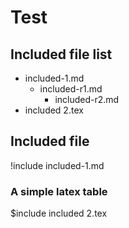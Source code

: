 # Test

## Included file list

* included-1.md
	* included-r1.md
		* included-r2.md
* included 2.tex

## Included file

!include included-1.md

### A simple latex table

$include included 2.tex

